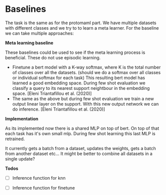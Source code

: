 # Baselines

The task is the same as for the protomaml part. We have multiple datasets with
different classes and we try to to learn a meta learner. For the baseline
we can take multiple approaches:

**Meta learning baseline**

These baselines could be used to see if the meta learning process is beneficial. These do not
use episodic learning.

- Finetune a bert model with a K-way softmax, where K is the total number of classes
over all the datasets. (should we do a softmax over all classes or individual softmax for each task) This resulting bert model has learned a good embedding space. 
  During few shot evaluation we classify a query to its nearest support neightbour in 
  the embedding space. [Eleni Triantafillou et al. (2020)]
- The same as the above but during few shot evaluation we train a new output linear layer
on the support. With this new output network we can do inference. [Eleni Triantafillou et al. (2020)]


**Implementation**

As its implemented now there is a shared MLP on top of bert. On top of that each task
has it's own small mlp. During few shot learning this last MLP is retrained.

It currently gets a batch from a dataset, updates the weights, gets a batch from another
dataset etc... It might be better to combine all datasets in a single update?
  
**Todos**
- [ ] Inference function for knn
- [ ] Inference function for finetune

